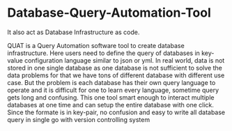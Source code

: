 # Database-Query-Automation-Tool

It also act as Database Infrastructure as code.

QUAT is a Query Automation software tool to create database infrastructure. Here users need to define the query of 
databases in key-value configuration language similar to json or yml. In real world, data is not stored in one single 
database as one database is not  sufficient to solve the data problems for that we have tons of different database with 
different use case. But the problem is each database has their own query language  to operate and it is difficult for 
one to learn every language, sometime query gets long and confusing. This one tool smart enough to interact multiple 
databases at one time and can setup the entire database with one click. Since the formate is in key-pair, no 
confusion and easy to write all database query in single go with version controlling system
